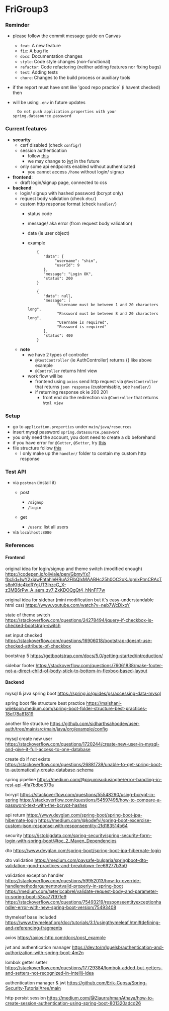 # FriGroup3

### Reminder

- please follow the commit message guide on Canvas
  - `feat`: A new feature
  - `fix`: A bug fix
  - `docs`: Documentation changes
  - `style`: Code style changes (non-functional)
  - `refactor`: Code refactoring (neither adding features nor fixing bugs)
  - `test`: Adding tests
  - `chore`: Changes to the build process or auxiliary tools
  
- if the report must have smt like 'good repo practice` (i havent checked) then
- will be using `.env` in future updates
  ```
    Do not push application.properties with your spring.datasource.password
  ```

### Current features
  - **security**
    - csrf disabled (check `config/`)
    - session authentication
      - follow [this](https://medium.com/@ZiaurrahmanAthaya/how-to-create-session-authentication-using-spring-boot-801320adcd26)
      - we may change to [jwt](https://github.com/Erik-Cupsa/Spring-Security-Tutorial/tree/main) in the future
    - only some api endpoints enabled without authenticated
      - you cannot access `/home` without login/ signup
  - **frontend**: 
    - draft login/signup page, connected to css
  - **backend**:
    - login/ signup with hashed password (bcrypt only)
    - request body validation (check `dto/`)
    - custom http response format (check `handler/`)
      - status code
      - message/ aka error (from request body validation)
      - data (ie user object)
      - example
      
        ```
            {
               "data": {
                    "username": "shin",
                    "userId": 9
               },
               "message": "Login OK",
               "status": 200
            }
        ```
        ```
            {
               "data": null,
               "message": [
                     "Username must be between 1 and 20 characters long",
                     "Password must be between 8 and 20 characters long",
                     "Username is required",
                     "Password is required"
               ],
               "status": 400
            }
        ```
    - **note**
      - we have 2 types of controller
        - `@RestController` (ie AuthController) returns {} like above example
        - `@Controller` returns html view
      - work flow will be 
        - frontend using `axios` send http request via `@RestController` that returns `json response` (customisable, see `handler/`)
        - if returning response ok ie 200 201
          - front end do the redirection via `@Controller` that returns `html view`

### Setup
  - go to `application.properties` under `main/java/resources`
  - insert mysql password `spring.datasource.password`
  - you only need the account, you dont need to create a db beforehand
  - if you have error for `@Getter`, `@Setter`, try [this](https://stackoverflow.com/questions/17729384/lombok-added-but-getters-and-setters-not-recognized-in-intellij-idea)
  - file structure follow [this](https://malshani-wijekoon.medium.com/spring-boot-folder-structure-best-practices-18ef78a81819)
    - I only make up the `handler/` folder to contain my custom http response

### Test API
  - via `postman` (install it)
    - post 
      - `/signup`
      - `/login`
    
    - get
      - `/users`: list all users
  - via `localhost:8080`
      
### References

#### Frontend

original idea for login/signup and theme switch (modified enough) https://codepen.io/oliviale/pen/GbmyYx?fbclid=IwY2xjawFhtahleHRuA2FlbQIxMAABHc25h0OC2oKJgmixFtmCRAcTs8pKfdc4kdRYgUT3lhzcG_X-z3MB6rPw_A_aem_zv7_ZxKDOQgQt4_hNnFF7w

original idea for sidebar (mini modification but it's easy-understandable html css) https://www.youtube.com/watch?v=neb7WcDixoY

state of theme switch https://stackoverflow.com/questions/24278494/jquery-if-checkbox-is-checked-bootstrap-switch

set input checked https://stackoverflow.com/questions/16906018/bootstrap-doesnt-use-checked-attribute-of-checkbox

bootstrap 5 https://getbootstrap.com/docs/5.0/getting-started/introduction/

sidebar footer https://stackoverflow.com/questions/76061838/make-footer-not-a-direct-child-of-body-stick-to-bottom-in-flexbox-based-layout

#### Backend
mysql & java spring boot
https://spring.io/guides/gs/accessing-data-mysql

spring boot file structure best practice
https://malshani-wijekoon.medium.com/spring-boot-folder-structure-best-practices-18ef78a81819

another file structure https://github.com/sidharthsahoodev/user-auth/tree/main/src/main/java/org/example/config

mysql create new user
https://stackoverflow.com/questions/1720244/create-new-user-in-mysql-and-give-it-full-access-to-one-database

create db if not exists
https://stackoverflow.com/questions/26881739/unable-to-get-spring-boot-to-automatically-create-database-schema

spring pipeline https://medium.com/@piyumisudusinghe/error-handling-in-rest-api-4fa7bdbe379a

bcrypt https://stackoverflow.com/questions/55548290/using-bcrypt-in-spring https://stackoverflow.com/questions/54597495/how-to-compare-a-password-text-with-the-bcrypt-hashes

api return https://www.devglan.com/spring-boot/spring-boot-jpa-hibernate-login https://medium.com/@kodefyi/spring-boot-excercise-custom-json-response-with-responseentity-2fd183514b64

security https://jstobigdata.com/spring-security/spring-security-form-login-with-spring-boot/#toc_2_Maven_Dependencies

dto https://www.devglan.com/spring-boot/spring-boot-jpa-hibernate-login

dto validation https://medium.com/paysafe-bulgaria/springboot-dto-validation-good-practices-and-breakdown-fee69277b3b0

validation exception handler https://stackoverflow.com/questions/59952013/how-to-override-handlemethodargumentnotvalid-properly-in-spring-boot https://medium.com/@tericcabrel/validate-request-body-and-parameter-in-spring-boot-53ca77f97fe9 https://stackoverflow.com/questions/75493219/responseentityexceptionhandler-error-with-new-spring-boot-version/75493408

thymeleaf base included https://www.thymeleaf.org/doc/tutorials/3.1/usingthymeleaf.html#defining-and-referencing-fragments

axios https://axios-http.com/docs/post_example

jwt and authentication manager https://dev.to/m1guelsb/authentication-and-authorization-with-spring-boot-4m2n

lombok getter setter https://stackoverflow.com/questions/17729384/lombok-added-but-getters-and-setters-not-recognized-in-intellij-idea

authentication manager & jwt https://github.com/Erik-Cupsa/Spring-Security-Tutorial/tree/main

http persist session https://medium.com/@ZiaurrahmanAthaya/how-to-create-session-authentication-using-spring-boot-801320adcd26
